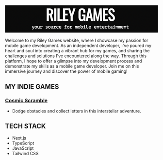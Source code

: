 
![](https://github.com/gemsjohn/riley-games/blob/main/public/screenshot_riley_games.png)

Welcome to my Riley Games website, where I showcase my passion for mobile game development. As an independent developer, I've poured my heart and soul into creating a vibrant hub for my games, and sharing the challenges and solutions I've encountered along the way. Through this platform, I hope to offer a glimpse into my development process and demonstrate my skills as a mobile game developer. Join me on this immersive journey and discover the power of mobile gaming!

## MY INDIE GAMES
### [Cosmic Scramble](https://play.google.com/store/apps/details?id=com.cosmicscramble&hl=en_US&gl=US)
* Dodge obstacles and collect letters in this interstellar adventure.

## TECH STACK
* Next.js
* TypeScript
* JavaScript
* Tailwind CSS
